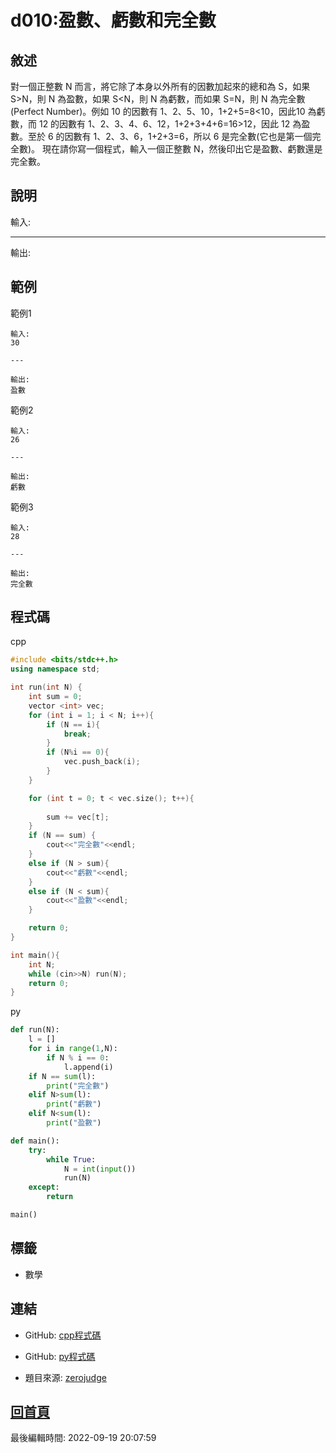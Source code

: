 # d010:盈數、虧數和完全數

## 敘述

對一個正整數 N 而言，將它除了本身以外所有的因數加起來的總和為 S，如果 S>N，則 N 為盈數，如果 S<N，則 N 為虧數，而如果 S=N，則 N 為完全數(Perfect Number)。例如 10 的因數有 1、2、5、10，1+2+5=8<10，因此10 為虧數，而 12 的因數有 1、2、3、4、6、12，1+2+3+4+6=16>12，因此 12 為盈數。至於 6 的因數有 1、2、3、6，1+2+3=6，所以 6 是完全數(它也是第一個完全數)。
現在請你寫一個程式，輸入一個正整數 N，然後印出它是盈數、虧數還是完全數。


## 說明

輸入:



---

輸出:



## 範例
範例1

```
輸入:
30

---

輸出:
盈數

```
範例2

```
輸入:
26

---

輸出:
虧數

```
範例3

```
輸入:
28

---

輸出:
完全數

```

## 程式碼
cpp

```cpp
#include <bits/stdc++.h>
using namespace std;

int run(int N) {
    int sum = 0;
    vector <int> vec;
    for (int i = 1; i < N; i++){
        if (N == i){
            break;
        }
        if (N%i == 0){
            vec.push_back(i);
        }
    }

    for (int t = 0; t < vec.size(); t++){
        
        sum += vec[t];
    }
    if (N == sum) {
        cout<<"完全數"<<endl;
    }
    else if (N > sum){
        cout<<"虧數"<<endl;
    }
    else if (N < sum){
        cout<<"盈數"<<endl;
    }

    return 0;
}

int main(){
    int N;
    while (cin>>N) run(N);
    return 0;
}

```

py

```py
def run(N):
    l = []
    for i in range(1,N):
        if N % i == 0:
            l.append(i)
    if N == sum(l):
        print("完全數")
    elif N>sum(l):
        print("虧數")
    elif N<sum(l):
        print("盈數")   

def main():
    try:
        while True:
            N = int(input())
            run(N)
    except:
        return

main()
```

## 標籤
- 數學


## 連結
- GitHub: [cpp程式碼](https://github.com/henryleecode23/solve_record/blob/main/zerojudge/d010/main.cpp)
- GitHub: [py程式碼](https://github.com/henryleecode23/solve_record/blob/main/zerojudge/d010/main.py)


- 題目來源: [zerojudge](https://zerojudge.tw/ShowProblem?problemid=d010)

## [回首頁](https://henryleecode23.github.io/solve_record/)


最後編輯時間: 2022-09-19 20:07:59